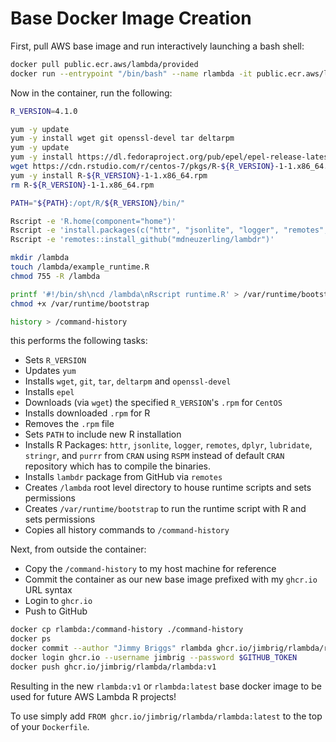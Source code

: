 # Base Docker Image Creation

First, pull AWS base image and run interactively launching a bash shell:

```bash
docker pull public.ecr.aws/lambda/provided
docker run --entrypoint "/bin/bash" --name rlambda -it public.ecr.aws/lambda/provided
```

Now in the container, run the following:

```bash
R_VERSION=4.1.0

yum -y update
yum -y install wget git openssl-devel tar deltarpm
yum -y update
yum -y install https://dl.fedoraproject.org/pub/epel/epel-release-latest-7.noarch.rpm
wget https://cdn.rstudio.com/r/centos-7/pkgs/R-${R_VERSION}-1-1.x86_64.rpm
yum -y install R-${R_VERSION}-1-1.x86_64.rpm
rm R-${R_VERSION}-1-1.x86_64.rpm

PATH="${PATH}:/opt/R/${R_VERSION}/bin/"

Rscript -e 'R.home(component="home")'
Rscript -e 'install.packages(c("httr", "jsonlite", "logger", "remotes", "dplyr", "lubridate", "stringr", "purrr"), repos = "https://packagemanager.rstudio.com/all/__linux__/centos7/latest")'
Rscript -e 'remotes::install_github("mdneuzerling/lambdr")'

mkdir /lambda
touch /lambda/example_runtime.R
chmod 755 -R /lambda

printf '#!/bin/sh\ncd /lambda\nRscript runtime.R' > /var/runtime/bootstrap
chmod +x /var/runtime/bootstrap

history > /command-history
```

this performs the following tasks:

- Sets `R_VERSION`
- Updates `yum`
- Installs `wget`, `git`, `tar`, `deltarpm` and `openssl-devel`
- Installs `epel`
- Downloads (via `wget`) the specified `R_VERSION`'s `.rpm` for `CentOS`
- Installs downloaded `.rpm` for R
- Removes the `.rpm` file
- Sets `PATH` to include new R installation
- Installs R Packages: `httr`, `jsonlite`, `logger`, `remotes`, `dplyr`, `lubridate`, `stringr`, and `purrr` from `CRAN` using `RSPM` instead of default `CRAN` repository which has to compile the binaries.
- Installs `lambdr` package from GitHub via `remotes`
- Creates `/lambda` root level directory to house runtime scripts and sets permissions
- Creates `/var/runtime/bootstrap` to run the runtime script with R and sets permissions
- Copies all history commands to `/command-history`

Next, from outside the container:

- Copy the `/command-history` to my host machine for reference
- Commit the container as our new base image prefixed with my `ghcr.io` URL syntax
- Login to `ghcr.io` 
- Push to GitHub

```bash
docker cp rlambda:/command-history ./command-history
docker ps
docker commit --author "Jimmy Briggs" rlambda ghcr.io/jimbrig/rlambda/rlambda:v1
docker login ghcr.io --username jimbrig --password $GITHUB_TOKEN
docker push ghcr.io/jimbrig/rlambda/rlambda:v1
```

Resulting in the new `rlambda:v1` or `rlambda:latest` base docker image to be used for future AWS Lambda R projects!

To use simply add `FROM ghcr.io/jimbrig/rlambda/rlambda:latest` to the top of your `Dockerfile`.